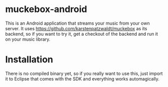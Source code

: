 muckebox-android
================

This is an Android application that streams your music from your own server. It uses https://github.com/karstenpatzwaldt/muckebox as its backend, so if you want to try it, get a checkout of the backend and run it on your music library.

Installation
============

There is no compiled binary yet, so if you really want to use this, just import it to Eclipse that comes with the SDK and everything works automagically.
